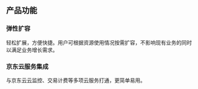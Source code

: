 ## 产品功能

### 弹性扩容
轻松扩展，方便快捷。用户可根据资源使用情况按需扩容，不影响现有业务的同时以满足业务增长需求。

### 京东云服务集成
与京东云云监控、交易计费等多项云服务打通，更简单易用。
